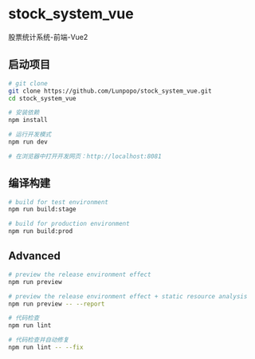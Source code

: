 <!--
 * @Author: xie.yx yxxie@gk-estor.com
 * @Date: 2023-07-22 19:29:44
 * @LastEditors: xie.yx yxxie@gk-estor.com
 * @LastEditTime: 2023-07-22 19:37:44
 * @FilePath: /stock_system_vue/README.md
 * @Description: 这是默认设置,请设置`customMade`, 打开koroFileHeader查看配置 进行设置: https://github.com/OBKoro1/koro1FileHeader/wiki/%E9%85%8D%E7%BD%AE
-->
# stock_system_vue
股票统计系统-前端-Vue2

## 启动项目

```bash
# git clone
git clone https://github.com/Lunpopo/stock_system_vue.git
cd stock_system_vue

# 安装依赖
npm install

# 运行开发模式
npm run dev

# 在浏览器中打开开发网页：http://localhost:8081
```

## 编译构建

```bash
# build for test environment
npm run build:stage

# build for production environment
npm run build:prod
```

## Advanced

```bash
# preview the release environment effect
npm run preview

# preview the release environment effect + static resource analysis
npm run preview -- --report

# 代码检查
npm run lint

# 代码检查并自动修复
npm run lint -- --fix
```